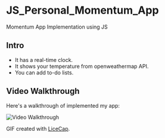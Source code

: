 # JS_Personal_Momentum_App
Momentum App Implementation using JS

## Intro
- It has a real-time clock.
- It shows your temperature from openweathermap API.
- You can add to-do lists.

## Video Walkthrough

Here's a walkthrough of implemented my app:

<img src='https://i.imgur.com/oFYYu4e.gif' title='Video Walkthrough' width='' alt='Video Walkthrough' />

GIF created with [LiceCap](http://www.cockos.com/licecap/).
